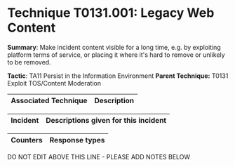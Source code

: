 # Technique T0131.001: Legacy Web Content

**Summary**: Make incident content visible for a long time, e.g. by exploiting platform terms of service, or placing it where it's hard to remove or unlikely to be removed.

**Tactic**: TA11 Persist in the Information Environment            **Parent Technique:** T0131 Exploit TOS/Content Moderation


| Associated Technique | Description |
| --------- | ------------------------- |



| Incident | Descriptions given for this incident |
| -------- | -------------------- |



| Counters | Response types |
| -------- | -------------- |


DO NOT EDIT ABOVE THIS LINE - PLEASE ADD NOTES BELOW